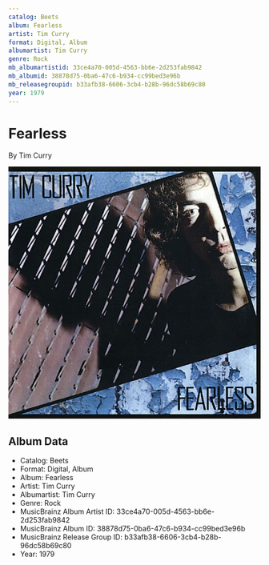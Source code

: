 ```yaml
---
catalog: Beets
album: Fearless
artist: Tim Curry
format: Digital, Album
albumartist: Tim Curry
genre: Rock
mb_albumartistid: 33ce4a70-005d-4563-bb6e-2d253fab9842
mb_albumid: 38878d75-0ba6-47c6-b934-cc99bed3e96b
mb_releasegroupid: b33afb38-6606-3cb4-b28b-96dc58b69c80
year: 1979
---
```


# Fearless

By Tim Curry

![](../../assets/beetscovers/Tim_Curry-Fearless.jpg)

## Album Data

- Catalog: Beets
- Format: Digital, Album
- Album: Fearless
- Artist: Tim Curry
- Albumartist: Tim Curry
- Genre: Rock
- MusicBrainz Album Artist ID: 33ce4a70-005d-4563-bb6e-2d253fab9842
- MusicBrainz Album ID: 38878d75-0ba6-47c6-b934-cc99bed3e96b
- MusicBrainz Release Group ID: b33afb38-6606-3cb4-b28b-96dc58b69c80
- Year: 1979

